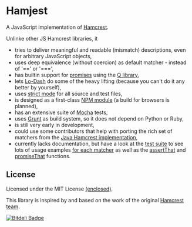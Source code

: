 Hamjest
=======

A JavaScript implementation of [Hamcrest](http://hamcrest.org).

Unlinke other JS Hamcrest libraries, it

* tries to deliver meaningful and readable (mismatch) descriptions, even for arbitrary JavaScript objects,
* uses deep equivalence (without coercion) as default matcher - instead of '==' or '===',
* has builtin support for [promises](http://promises-aplus.github.io/promises-spec/) using the [Q library](http://documentup.com/kriskowal/q/),
* lets [Lo-Dash](http://lodash.com) do some of the heavy lifting (because you can't do it any better by yourself),
* uses [strict mode](https://developer.mozilla.org/en-US/docs/Web/JavaScript/Reference/Functions_and_function_scope/Strict_mode) for all source and test files,
* is designed as a first-class [NPM module](https://npmjs.org) (a build for browsers is planned),
* has an extensive suite of [Mocha](http://visionmedia.github.io/mocha/) tests,
* uses [Grunt](http://gruntjs.com) as build system, so it does not depend on Python or Ruby,
* is still very early in development,
* could use some contributors that help with porting the rich set of matchers from the [Java Hamcrest implementation](http://hamcrest.org/JavaHamcrest/),
* currently lacks documentation, but have a look at the [test suite](./test/) to see lots of usage examples [for each matcher](./test/matchers/) as well as the [assertThat](./test/assertThatSpec.js) and [promiseThat](./test/promiseThatSpec.js) functions.


## License

Licensed under the MIT License [(enclosed)](./LICENSE). 

This library is inspired by and based on the work of the original [Hamcrest team](http://hamcrest.org).

[![Bitdeli Badge](https://d2weczhvl823v0.cloudfront.net/rluba/hamjest/trend.png)](https://bitdeli.com/free "Bitdeli Badge")
